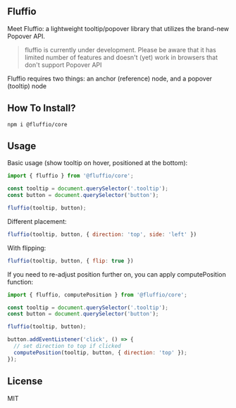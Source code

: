## Fluffio

Meet Fluffio: a lightweight tooltip/popover library that utilizes the brand-new Popover API.

> fluffio is currently under development. Please be aware that it has limited number of features and doesn't (yet) work in browsers that don't support Popover API

Fluffio requires two things: an anchor (reference) node, and a popover (tooltip) node


## How To Install?

```shell
npm i @fluffio/core
```

## Usage

Basic usage (show tooltip on hover, positioned at the bottom):

```js
import { fluffio } from '@fluffio/core';

const tooltip = document.querySelector('.tooltip');
const button = document.querySelector('button');

fluffio(tooltip, button);
```

Different placement:
```js
fluffio(tooltip, button, { direction: 'top', side: 'left' })
```

With flipping:
```js
fluffio(tooltip, button, { flip: true })
```

If you need to re-adjust position further on, you can apply computePosition function:

```js
import { fluffio, computePosition } from '@fluffio/core';

const tooltip = document.querySelector('.tooltip');
const button = document.querySelector('button');

fluffio(tooltip, button);

button.addEventListener('click', () => {
  // set direction to top if clicked
  computePosition(tooltip, button, { direction: 'top' });
});
```

## License

MIT
